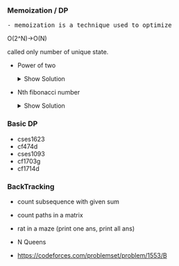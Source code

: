 

### Memoization / DP

<pre>
- memoization is a technique used to optimize
</pre>

O(2^N)->O(N)

called only number of unique state.

- Power of two
  <details>
  <summary>Show Solution</summary>

  ```cpp
  vector<int> memo(100, -1);

  int power_of_two(int n) {
    if (n == 0) return 1;
    if (memo[n] != -1) return memo[n];
    memo[n] = power_of_two(n - 1) + power_of_two(n - 1);
    return memo[n];
  }
  ```
  </details>

- Nth fibonacci number
  <details> <summary>Show Solution</summary>

  ```cpp
  int memo[100];

  int fibo(int n) {
    if (n <= 1) {
      return n;
    }
    if (memo[n] != -1) {
      return memo[n];
    }
    memo[n] = fibo(n - 1) + fibo(n - 2);
    return memo[n];
  }

  int32_t main() {
    fill(memo, memo + 100, -1);
    cout << fibo(20) << endl;
    return 0;
  }
  ```
  </details>

### Basic DP

- cses1623
- cf474d
- cses1093
- cf1703g
- cf1714d


### BackTracking

- count subsequence with given sum
- count paths in a matrix
- rat in a maze (print one ans, print all ans)
- N Queens

- https://codeforces.com/problemset/problem/1553/B

